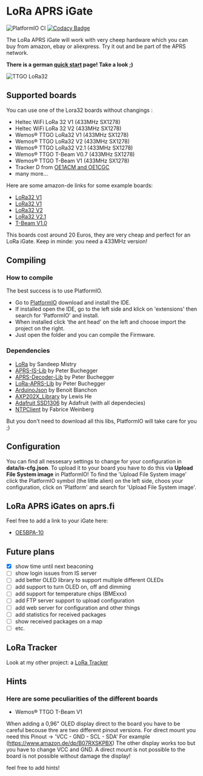 # LoRa APRS iGate

![PlatformIO CI](https://github.com/lora-aprs/LoRa_APRS_iGate/workflows/PlatformIO%20CI/badge.svg)
[![Codacy Badge](https://api.codacy.com/project/badge/Grade/0b7452d5b3b747b88c736e253dda51e6)](https://app.codacy.com/gh/lora-aprs/LoRa_APRS_iGate?utm_source=github.com&utm_medium=referral&utm_content=lora-aprs/LoRa_APRS_iGate&utm_campaign=Badge_Grade_Dashboard)

The LoRa APRS iGate will work with very cheep hardware which you can buy from amazon, ebay or aliexpress.
Try it out and be part of the APRS network.

**There is a german [quick start](https://www.lora-aprs.info/docs/LoRa_APRS_iGate/quick-start-guide/) page! Take a look ;)**

![TTGO LoRa32](pics/iGate.png)

## Supported boards

You can use one of the Lora32 boards without changings :

*   Heltec WiFi LoRa 32 V1 (433MHz SX1278)
*   Heltec WiFi LoRa 32 V2 (433MHz SX1278)
*   Wemos® TTGO LoRa32 V1 (433MHz SX1278)
*   Wemos® TTGO LoRa32 V2 (433MHz SX1278)
*   Wemos® TTGO LoRa32 V2.1 (433MHz SX1278)
*   Wemos® TTGO T-Beam V0.7 (433MHz SX1278)
*   Wemos® TTGO T-Beam V1 (433MHz SX1278)
*   Tracker D from [OE1ACM and OE1CGC](https://www.lora-aprs.at/)
*   many more...

Here are some amazon-de links for some example boards:
*   [LoRa32 V1](https://www.amazon.de/dp/B07VPHYYJD)
*   [LoRa32 V1](https://www.amazon.de/dp/B07QRG89ZV)
*   [LoRa32 V2](https://www.amazon.de/dp/B07VL97VNH)
*   [LoRa32 V2.1](https://www.amazon.de/dp/B07RXSKPBX)
*   [T-Beam V1.0](https://www.amazon.de/dp/B07RT9FKPL)

This boards cost around 20 Euros, they are very cheap and perfect for an LoRa iGate.
Keep in minde: you need a 433MHz version!

## Compiling

### How to compile

The best success is to use PlatformIO. 
*   Go to [PlatformIO](https://platformio.org/) download and install the IDE. 
*   If installed open the IDE, go to the left side and klick on 'extensions' then search for 'PatformIO' and install.
*   When installed click 'the ant head' on the left and choose import the project on the right.
*   Just open the folder and you can compile the Firmware.

### Dependencies

*   [LoRa](https://github.com/sandeepmistry/arduino-LoRa) by Sandeep Mistry
*   [APRS-IS-Lib](https://github.com/peterus/APRS-IS-Lib) by Peter Buchegger
*   [APRS-Decoder-Lib](https://github.com/peterus/APRS-Decoder-Lib) by Peter Buchegger
*   [LoRa-APRS-Lib](https://github.com/peterus/LoRa-APRS-Lib) by Peter Buchegger
*   [ArduinoJson](https://github.com/bblanchon/ArduinoJson) by Benoit Blanchon
*   [AXP202X_Library](https://github.com/lewisxhe/AXP202X_Library) by Lewis He
*   [Adafruit SSD1306](https://github.com/adafruit/Adafruit_SSD1306) by Adafruit (with all dependecies)
*   [NTPClient](https://github.com/arduino-libraries/NTPClient) by Fabrice Weinberg

But you don't need to download all this libs, PlatformIO will take care for you ;)

## Configuration

You can find all nessesary settings to change for your configuration in **data/is-cfg.json**.
To upload it to your board you have to do this via **Upload File System image** in PlatformIO!
To find the 'Upload File System image' click the PlatformIO symbol (the little alien) on the left side, choos your configuration, click on 'Platform' and search for 'Upload File System image'.

## LoRa APRS iGates on aprs.fi

Feel free to add a link to your iGate here:

*   [OE5BPA-10](https://aprs.fi/info/a/OE5BPA-10)

## Future plans

*   [x] show time until next beaconing
*   [ ] show login issues from IS server
*   [ ] add better OLED library to support multiple different OLEDs
*   [ ] add support to turn OLED on, off and dimming
*   [ ] add support for temperature chips (BMExxx)
*   [ ] add FTP server support to upload configuration
*   [ ] add web server for configuration and other things
*   [ ] add statistics for received packages
*   [ ] show received packages on a map
*   [ ] etc.

## LoRa Tracker

Look at my other project: a [LoRa Tracker](https://github.com/peterus/LoRa_APRS_Tracker)

## Hints

### Here are some peculiarities of the different boards

*   Wemos® TTGO T-Beam V1

When adding a 0,96" OLED display direct to the board you have to be careful becouse thre are two different pinout versions. 
For direct mount you need this Pinout -> 'VCC - GND - SCL - SDA'
For example (https://www.amazon.de/dp/B07RXSKPBX) 
The other display works too but you have to change VCC and GND.
A direct mount is not possible to the board is not possible without damage the display!

feel free to add hints!